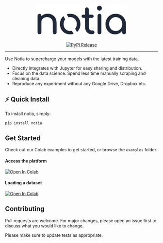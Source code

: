 <div align="center">
<img src="https://raw.githubusercontent.com/notia-ai/client/master/resources/imgs/notia-gh-logo.png" width=60%/><br/>  
</div>
<p align="center">
<a href="https://pypi.org/project/notia/">
    <img alt="PyPi Release" src="https://img.shields.io/pypi/v/notia">
</a> 
</p>


---

Use Notia to supercharge your models with the latest training data.

-   Directly integrates with Jupyter for easy sharing and distribution.
-   Focus on the data science. Spend less time manually scraping and cleaning data.
-   Reproduce any experiment without any Google Drive, Dropbox etc.

## ⚡️ Quick Install

To install notia, simply:

```bash
pip install notia
```

## Get Started
Check out our Colab examples to get started, or browse the `examples` folder.

#### Access the platform
[![Open In Colab](https://colab.research.google.com/assets/colab-badge.svg)](https://colab.research.google.com/github/notia-ai/client/blob/master/examples/login_demo.ipynb)

#### Loading a dataset
[![Open In Colab](https://colab.research.google.com/assets/colab-badge.svg)](https://colab.research.google.com/github/notia-ai/client/blob/master/examples/load_dataset.ipynb)


## Contributing

Pull requests are welcome. For major changes, please open an issue first to discuss what you would like to change.

Please make sure to update tests as appropriate.

